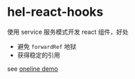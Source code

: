 # hel-react-hooks

使用 service 服务模式开发 react 组件，好处

- 避免 `forwardRef` 地狱
- 获得稳定的引用

see [oneline demo](https://codesandbox.io/p/sandbox/use-service-to-replace-ref-e5mgr4?file=%2Fsrc%2FApp.tsx)
